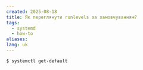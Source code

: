 ```yaml
---
created: 2025-08-18
title: Як переглянути runlevels за замовчуванням?
tags:
  - systemd
  - how-to
aliases: 
lang: uk
---
```

```bash
$ systemctl get-default
```